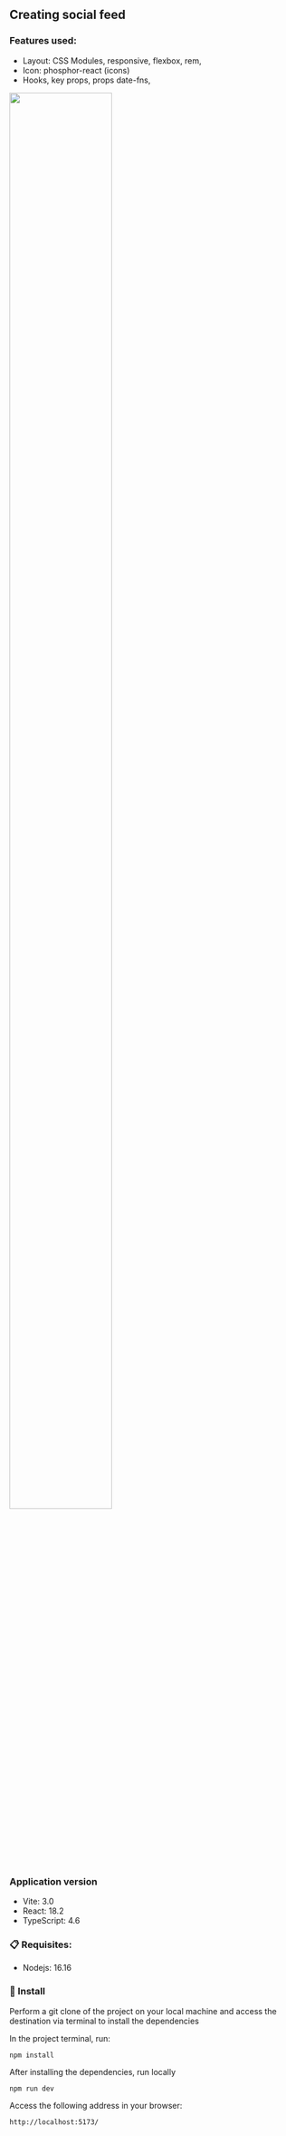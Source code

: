 ## Creating social feed

### Features used:
* Layout: CSS Modules, responsive, flexbox, rem, 
* Icon: phosphor-react (icons)
* Hooks, key props, props date-fns, 

<img src="https://user-images.githubusercontent.com/8454273/187764069-7d705072-4e13-4574-b55d-0eb12ca8fbab.png" width="60%" height="80%">

### Application version
- Vite: 3.0
- React: 18.2
- TypeScript: 4.6

### 📋 Requisites:

- Nodejs: 16.16

### 🔧 Install

Perform a git clone of the project on your local machine and access the destination via terminal to install the dependencies

In the project terminal, run:

```
npm install
```
After installing the dependencies, run locally

```
npm run dev
```
Access the following address in your browser:

```
http://localhost:5173/
```


